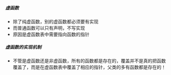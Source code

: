 ##### 虚函数
- 除了纯虚函数，别的虚函数都必须要有实现
- 而普通函数可以只有声明，不写实现
- 原因是虚函数表中需要指向函数的指针

##### 虚函数的实现机制
- 不管是虚函数还是非虚函数，所有的函数都是存在的，覆盖并不是真的把函数覆盖了，而是在虚函数表中覆盖了相应的指针，父类的多有函数都是存在的！


